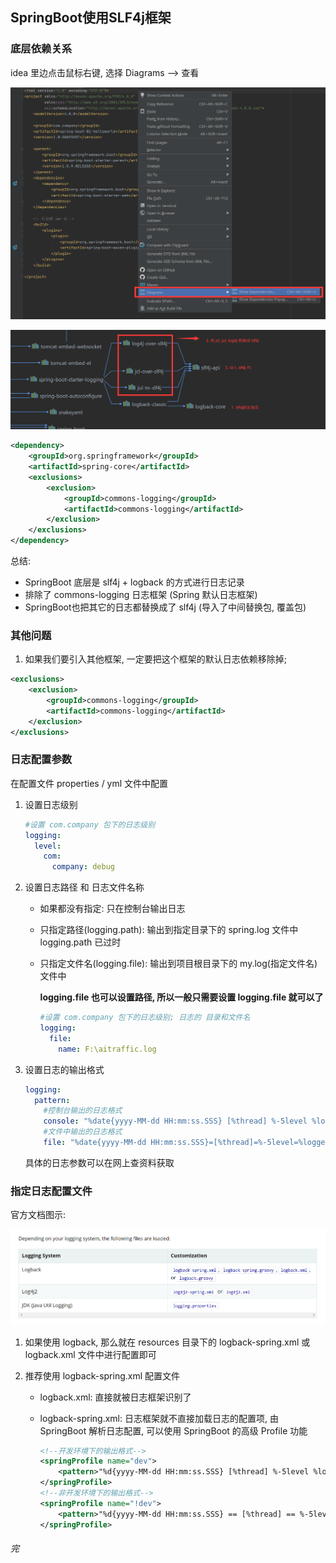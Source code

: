 ## SpringBoot使用SLF4j框架

### 底层依赖关系

idea 里边点击鼠标右键, 选择 Diagrams --> 查看

![1591889620108](assets/1591889620108.png)

![1591889332171](assets/1591889332171.png)

```xml
<dependency>
    <groupId>org.springframework</groupId>
    <artifactId>spring-core</artifactId>
    <exclusions>
        <exclusion>
            <groupId>commons-logging</groupId>
            <artifactId>commons-logging</artifactId>
        </exclusion>
    </exclusions>
</dependency>
```

总结: 

+ SpringBoot 底层是 slf4j + logback 的方式进行日志记录
+ 排除了 commons-logging 日志框架 (Spring 默认日志框架)
+ SpringBoot也把其它的日志都替换成了 slf4j (导入了中间替换包, 覆盖包)



### 其他问题

1. 如果我们要引入其他框架, 一定要把这个框架的默认日志依赖移除掉; 

```xml
<exclusions>
    <exclusion>
        <groupId>commons-logging</groupId>
        <artifactId>commons-logging</artifactId>
    </exclusion>
</exclusions>
```



### 日志配置参数

在配置文件 properties / yml 文件中配置

1. 设置日志级别

   ```yml
   #设置 com.company 包下的日志级别
   logging:
     level:
       com:
         company: debug
   ```

   

2. 设置日志路径 和 日志文件名称

   + 如果都没有指定: 只在控制台输出日志

   + 只指定路径(logging.path): 输出到指定目录下的 spring.log 文件中logging.path 已过时

   + 只指定文件名(logging.file): 输出到项目根目录下的 my.log(指定文件名) 文件中

     **logging.file 也可以设置路径,  所以一般只需要设置 logging.file 就可以了**

     ```yml
     #设置 com.company 包下的日志级别; 日志的 目录和文件名
     logging:
       file:
         name: F:\aitraffic.log
     ```

   

3. 设置日志的输出格式

   ```yml
   logging:
     pattern:
       #控制台输出的日志格式
       console: "%date{yyyy-MM-dd HH:mm:ss.SSS} [%thread] %-5level %logger{50} %msg%n"
       #文件中输出的日志格式
       file: "%date{yyyy-MM-dd HH:mm:ss.SSS}=[%thread]=%-5level=%logger{50}=%msg%n"
   ```

   具体的日志参数可以在网上查资料获取



### 指定日志配置文件

官方文档图示:

![1592033850632](assets/1592033850632.png)

1. 如果使用 logback, 那么就在 resources 目录下的 logback-spring.xml 或 logback.xml 文件中进行配置即可

2. 推荐使用 logback-spring.xml 配置文件

   + logback.xml: 直接就被日志框架识别了

   + logback-spring.xml: 日志框架就不直接加载日志的配置项, 由 SpringBoot 解析日志配置, 可以使用 SpringBoot 的高级 Profile 功能

     ```xml
     <!--开发环境下的输出格式-->
     <springProfile name="dev">
         <pattern>"%d{yyyy-MM-dd HH:mm:ss.SSS} [%thread] %-5level %logger{50} %msg%n"</pattern>
     </springProfile>
     <!--非开发环境下的输出格式-->
     <springProfile name="!dev">
         <pattern>"%d{yyyy-MM-dd HH:mm:ss.SSS} == [%thread] == %-5level == %logger{50} == %msg%n"</pattern>
     </springProfile>
     ```

     





###### 完